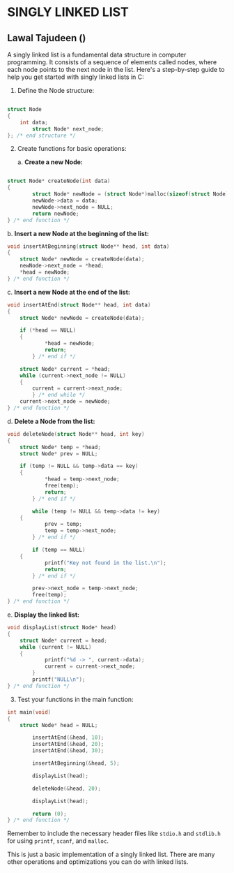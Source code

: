 # SINGLY LINKED LIST
## Lawal Tajudeen ()
A singly linked list is a fundamental data structure in computer programming. It consists of a sequence of elements called nodes, where each node points to the next node in the list. Here's a step-by-step guide to help you get started with singly linked lists in C:

1. Define the Node structure:

```c language structure: (lawalTheWest)

struct Node
{
	int data;
    	struct Node* next_node;
}; /* end structure */

```

2. Create functions for basic operations:

   a. **Create a new Node:**

```c language node creation: (lawalTheWest)

struct Node* createNode(int data)
{
    	struct Node* newNode = (struct Node*)malloc(sizeof(struct Node));
    	newNode->data = data;
    	newNode->next_node = NULL;
    	return newNode;
} /* end function */

```

   b. **Insert a new Node at the beginning of the list:**
```c
void insertAtBeginning(struct Node** head, int data)
{
    struct Node* newNode = createNode(data);
    newNode->next_node = *head;
    *head = newNode;
} /* end function */
```

   c. **Insert a new Node at the end of the list:**
```c
void insertAtEnd(struct Node** head, int data)
{
	struct Node* newNode = createNode(data);

	if (*head == NULL)
	{
        	*head = newNode;
        	return;
    	} /* end if */

	struct Node* current = *head;
	while (current->next_node != NULL)
	{
		current = current->next_node;
    	} /* end while */
	current->next_node = newNode;
} /* end function */
```

   d. **Delete a Node from the list:**
```c
void deleteNode(struct Node** head, int key)
{
	struct Node* temp = *head;
	struct Node* prev = NULL;

	if (temp != NULL && temp->data == key)
	{
        	*head = temp->next_node;
        	free(temp);
        	return;
    	} /* end if */

    	while (temp != NULL && temp->data != key)
	{
        	prev = temp;
        	temp = temp->next_node;
    	} /* end if */

    	if (temp == NULL)
	{
        	printf("Key not found in the list.\n");
        	return;
    	} /* end if */

    	prev->next_node = temp->next_node;
    	free(temp);
} /* end function */
```

   e. **Display the linked list:**
```c
void displayList(struct Node* head)
{
	struct Node* current = head;
	while (current != NULL)
	{
        	printf("%d -> ", current->data);
        	current = current->next_node;
    	}
    	printf("NULL\n");
} /* end function */
```

3. Test your functions in the main function:

```c
int main(void)
{
	struct Node* head = NULL;

    	insertAtEnd(&head, 10);
    	insertAtEnd(&head, 20);
    	insertAtEnd(&head, 30);

    	insertAtBeginning(&head, 5);

    	displayList(head);

    	deleteNode(&head, 20);

    	displayList(head);

    	return (0);
} /* end function */
```

Remember to include the necessary header files like `stdio.h` and `stdlib.h` for using `printf`, `scanf`, and `malloc`.

This is just a basic implementation of a singly linked list. There are many other operations and optimizations you can do with linked lists.
